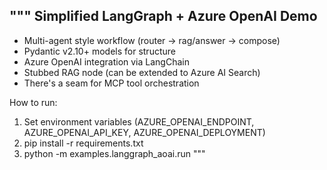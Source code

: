 """
Simplified LangGraph + Azure OpenAI Demo
----------------------------------------
* Multi-agent style workflow (router → rag/answer → compose)
* Pydantic v2.10+ models for structure
* Azure OpenAI integration via LangChain
* Stubbed RAG node (can be extended to Azure AI Search)
* There's a seam for MCP tool orchestration

How to run:
1. Set environment variables (AZURE_OPENAI_ENDPOINT, AZURE_OPENAI_API_KEY, AZURE_OPENAI_DEPLOYMENT)
2. pip install -r requirements.txt
3. python -m examples.langgraph_aoai.run
"""